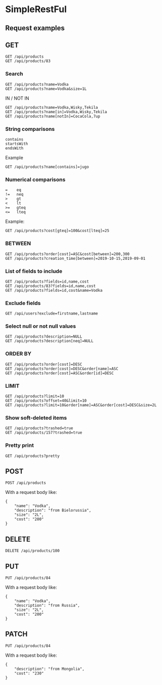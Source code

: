 # SimpleRestFul

## Request examples

## GET <READ>

    GET /api/products
    GET /api/products/83

### Search    

    GET /api/products?name=Vodka
    GET /api/products?name=Vodka&size=1L

IN / NOT IN

    GET /api/products?name=Vodka,Wisky,Tekila
    GET /api/products?name[in]=Vodka,Wisky,Tekila
    GET /api/products?name[notIn]=CocaCola,7up

### String comparisons   

    contains
    startsWith
    endsWith

Example

    GET /api/products?name[contains]=jugo 

### Numerical comparisons

    =    eq
    !=   neq
    >    gt
    <    lt
    >=   gteq
    <=   lteq

Example:  
    
    GET /api/products?cost[gteq]=100&cost[lteq]=25

### BETWEEN

    GET /api/products?order[cost]=ASC&cost[between]=200,300
    GET /api/products?creation_time[between]=2019-10-15,2019-09-01

### List of fields to include

    GET /api/products?fields=id,name,cost
    GET /api/products/83?fields=id,name,cost
    GET /api/products?fields=id,cost&name=Vodka

### Exclude fields

    GET /api/users?exclude=firstname,lastname

### Select null or not null values

    GET /api/products?description=NULL
    GET /api/products?description[neq]=NULL

### ORDER BY

    GET /api/products?order[cost]=DESC
    GET /api/products?order[cost]=DESC&order[name]=ASC
    GET /api/products?order[cost]=ASC&order[id]=DESC

### LIMIT

    GET /api/products?limit=10
    GET /api/products?offset=40&limit=10
    GET /api/products?limit=10&order[name]=ASC&order[cost]=DESC&size=2L

### Show soft-deleted items

    GET /api/products?trashed=true
    GET /api/products/157?trashed=true
    
### Pretty print 

    GET /api/products?pretty

## POST <CREATE>

    POST /api/products

With a request body like:

    {
        "name": "Vodka",
        "description": "from Bielorussia",
        "size": "2L",
        "cost": "200"
    }


## DELETE

    DELETE /api/products/100


## PUT  <UPDATE>

    PUT /api/products/84

With a request body like:

    {
        "name": "Vodka",
        "description": "from Russia",
        "size": "2L",
        "cost": "200"
    }


## PATCH <PARTIAL UPDATE>

    PUT /api/products/84

With a request body like:

    {
        "description": "from Mongolia",
        "cost": "230"
    }

